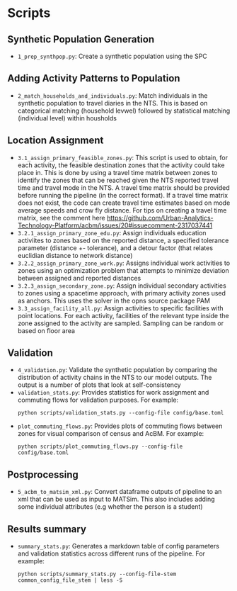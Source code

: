 # Scripts

## Synthetic Population Generation

- `1_prep_synthpop.py`: Create a synthetic population using the SPC

## Adding Activity Patterns to Population

- `2_match_households_and_individuals.py`: Match individuals in the synthetic population to travel diaries in the NTS. This is based on categorical matching (household levwel) followed by statistical matching (individual level) within housholds

## Location Assignment

- `3.1_assign_primary_feasible_zones.py`: This script is used to obtain, for each activity, the feasible destination zones that the activity could take place in. This is done by using a travel time matrix between zones to identify the zones that can be reached given the NTS reported travel time and travel mode in the NTS. A travel time matrix should be provided before running the pipeline (in the correct format). If a travel time matrix does not exist, the code can create travel time estimates based on mode average speeds and crow fly distance. For tips on creating a travel time matrix, see the comment here https://github.com/Urban-Analytics-Technology-Platform/acbm/issues/20#issuecomment-2317037441
- `3.2.1_assign_primary_zone_edu.py`: Assign individuals education activiites to zones based on the reported distance, a specified tolerance parameter (distance +- tolerance), and a detour factor (that relates euclidian distance to network distance)
- `3.2.2_assign_primary_zone_work.py`: Assigns individual work activities to zones using an optimization problem that attempts to minimize deviation between assigned and reported distances
- `3.2.3_assign_secondary_zone.py`: Assign individual secondary activities to zones using a spacetime approach, with primary activity zones used as anchors. This uses the solver in the opns source package PAM
- `3.3_assign_facility_all.py`: Assign activities to specific facilities with point locations. For each activity, facilities of the relevant type inside the zone assigned to the activity are sampled. Sampling can be random or based on floor area

## Validation

- `4_validation.py`: Validate the synthetic population by comparing the distribution of activity chains in the NTS to our model outputs. The output is a number of plots that look at self-consistency
- `validation_stats.py`: Provides statistics for work assignment and commuting flows for validation purposes. For example:
    ```shell
    python scripts/validation_stats.py --config-file config/base.toml
    ```
- `plot_commuting_flows.py`: Provides plots of commuting flows between zones for visual comparison of census and AcBM. For example:
    ```shell
    python scripts/plot_commuting_flows.py --config-file config/base.toml
    ```

## Postprocessing

- `5_acbm_to_matsim_xml.py`: Convert dataframe outputs of pipeline to an xml that can be used as input to MATSim. This also includes adding some individual attributes (e.g whether the person is a student)

## Results summary

- `summary_stats.py`: Generates a markdown table of config parameters and validation statistics across different runs of the pipeline. For example:
    ```shell
    python scripts/summary_stats.py --config-file-stem common_config_file_stem | less -S
    ```
